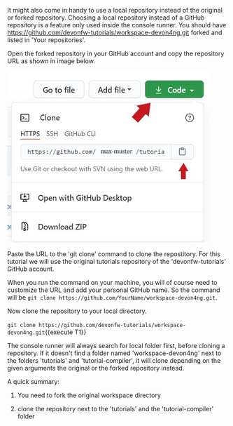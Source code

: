 It might also come in handy to use a local repository instead of the original or forked repository. 
Choosing a local repository instead of a GitHub repository is a feature only used inside the console runner. 
You should have
https://github.com/devonfw-tutorials/workspace-devon4ng.git
forked and listed in &#39;Your repositories&#39;.



Open the forked repository in your GitHub account and copy the repository URL as shown in image below.


![clone_code.jpg](./assets/clone_code.jpg)


Paste the URL to the &#39;git clone&#39; command to clone the repostitory. For this tutorial we will use the original tutorials repository of the &#39;devonfw-tutorials&#39; GitHub account.

When you run the command on your machine, you will of course need to customize the URL and add your personal GitHub name. So the command will be `git clone https://github.com/YourName/workspace-devon4ng.git`.









Now clone the repository to your local directory.

`git clone https://github.com/devonfw-tutorials/workspace-devon4ng.git`{{execute T1}}

The console runner will always search for local folder first, before cloning a repository. If it doesn&#39;t find a folder named &#39;workspace-devon4ng&#39; next to the folders &#39;tutorials&#39; and &#39;tutorial-compiler&#39;, it will clone depending on the given arguments the original or the forked repository instead. 

A quick summary: 

1) You need to fork the original workspace directory 

2) clone the repository next to the &#39;tutorials&#39; and the &#39;tutorial-compiler&#39; folder 

